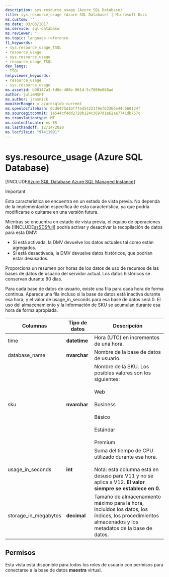 ```yaml
---
description: sys.resource_usage (Azure SQL Database)
title: sys.resource_usage (Azure SQL Database) | Microsoft Docs
ms.custom: ''
ms.date: 03/03/2017
ms.service: sql-database
ms.reviewer: ''
ms.topic: language-reference
f1_keywords:
- sys.resource_usage_TSQL
- resource_usage
- sys.resource_usage
- resource_usage_TSQL
dev_langs:
- TSQL
helpviewer_keywords:
- resource_usage
- sys.resource_usage
ms.assetid: b90147a3-fd8e-408e-961d-5c7000e068ad
author: julieMSFT
ms.author: jrasnick
monikerRange: = azuresqldb-current
ms.openlocfilehash: 0cd6475d1bf7fed54221f9ef63366e44c660134f
ms.sourcegitcommit: 1a544cf4dd2720b124c3697d1e62ae7741db757c
ms.translationtype: MT
ms.contentlocale: es-ES
ms.lasthandoff: 12/14/2020
ms.locfileid: "97411991"
---
```

# <a name="sysresource_usage-azure-sql-database"></a>sys.resource_usage (Azure SQL Database)
[!INCLUDE[Azure SQL Database Azure SQL Managed Instance](../../includes/applies-to-version/asdb-asdbmi.md)]

    
> [!IMPORTANT]
>  Esta característica se encuentra en un estado de vista previa. No dependa de la implementación específica de esta característica, ya que podría modificarse o quitarse en una versión futura.  
> 
>  Mientras se encuentra en estado de vista previa, el equipo de operaciones de [!INCLUDE[ssSDSfull](../../includes/sssdsfull-md.md)] podría activar y desactivar la recopilación de datos para esta DMV:  
> 
>  -   Si está activada, la DMV devuelve los datos actuales tal como están agregados.  
> -   Si está desactivada, la DMV devuelve datos históricos, que podrían estar desusados.  
  
 Proporciona un resumen por horas de los datos de uso de recursos de las bases de datos de usuario del servidor actual. Los datos históricos se conservan durante 90 días.  
  
 Para cada base de datos de usuario, existe una fila para cada hora de forma continua. Aparece una fila incluso si la base de datos está inactiva durante esa hora, y el valor de usage_in_seconds para esa base de datos será 0. El uso del almacenamiento y la información de SKU se acumulan durante esa hora de forma apropiada.  
  
|Columnas|Tipo de datos|Descripción|  
|-------------|---------------|-----------------|  
|time|**datetime**|Hora (UTC) en incrementos de una hora.|  
|database_name|**nvarchar**|Nombre de la base de datos de usuario.|  
|sku|**nvarchar**|Nombre de la SKU. Los posibles valores son los siguientes:<br /><br /> Web<br /><br /> Business<br /><br /> Básico<br /><br /> Estándar<br /><br /> Premium|  
|usage_in_seconds|**int**|Suma del tiempo de CPU utilizado durante esa hora.<br /><br /> Nota: esta columna está en desuso para V11 y no se aplica a V12. **El valor siempre se establece en 0.**|  
|storage_in_megabytes|**decimal**|Tamaño de almacenamiento máximo para la hora, incluidos los datos, los índices, los procedimientos almacenados y los metadatos de la base de datos.|  
  
## <a name="permissions"></a>Permisos  
 Esta vista está disponible para todos los roles de usuario con permisos para conectarse a la base de datos **maestra** virtual.  
  
  
